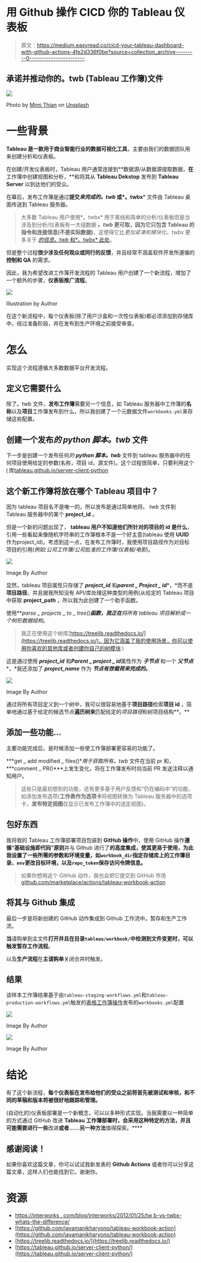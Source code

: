 # 用 Github 操作 CICD 你的 Tableau 仪表板

> 原文：<https://medium.easyread.co/cicd-your-tableau-dashboard-with-github-actions-4fe2d336f0be?source=collection_archive---------0----------------------->

## 承诺并推动你的。twb (Tableau 工作簿)文件

![](img/7d4fad60375525c9316de5be65386d18.png)

Photo by [Mimi Thian](https://unsplash.com/@mimithian?utm_source=medium&utm_medium=referral) on [Unsplash](https://unsplash.com?utm_source=medium&utm_medium=referral)

# 一些背景

**Tableau 是一款用于商业智能行业的数据可视化工具**，主要由我们的数据团队用来创建分析和仪表板。

在创建/开发仪表板时，Tableau 用户通常连接到**数据源/从数据源提取数据，**在**工作簿中创建视图和分析，**和将其从 **Tableau Dekstop** 发布到 **Tableau Server** 以到达他们的受众。

在幕后，发布工作簿是通过**提交*来完成的。twb* 或*。twbx*** 文件由 Tableau 桌面传送到 Tableau 服务器。

> 大多数 Tableau 用户使用*。twbx* 用于离线和简单的分析/仪表板但是当涉及到分析/仪表板有一大组数据 ***。twb* 更可取，因为它只包含 Tableau 的指令和连接信息(不是实际数据)**，这使得它比*更加紧凑和模块化。twbx* 更多关于 [*的信息。twb* 和*。twbx* 此处](https://interworks.com/blog/interworks/2012/01/25/twb-vs-twbx-whats-the-difference/)。

但是整个过程**很少涉及任何观众或同行的反馈**，并且经常不涵盖软件开发所遵循的**控制和 QA** 的需求。

因此，我为希望改进工作簿开发流程的 Tableau 用户创建了一个新流程，增加了一个额外的步骤，**仪表板推广流程**。

![](img/34708733e065b778ea4f81d8ed37acb3.png)

Illustration by Author

在这个新流程中，每个仪表板(除了用户沙盒和一次性仪表板)都必须添加到存储库中，经过准备阶段，并在发布到生产环境之前接受审查。

# 怎么

实现这个流程遵循大多数数据平台开发流程。

## 定义它需要什么

除了。twb 文件，**发布工作簿**需要另一个信息，如 Tableau 服务器中工作簿的**名称**以及**项目**工作簿发布到什么，所以我创建了一个元数据文件`workbooks.yml`来存储这些配置。

## 创建一个发布*的 python 脚本。twb* 文件

下一步是创建一个发布任何*的 **python 脚本。twb*** 文件到 tableau 服务器中的任何项目使用给定的参数(名称，项目 id，源文件)。这个过程很简单，只要利用这个 [l](https://help.tableau.com/current/api/rest_api/en-us/REST/rest_api.htm) 库[tableau.github.io/server-client-python](https://tableau.github.io/server-client-python/)

## 这个新工作簿将放在哪个 Tableau 项目中？

因为 tableau 项目名不是唯一的，所以发布是通过简单地将。 *twb* 文件到 Tableau 服务器中的某个 **project_id** 。

但是一个新的问题出现了， **tableau 用户不知道他们所针对的项目的 id 是什么**，引用一些看起来像随机字符串的工作簿根本不是一个好主意(tableau 使用 **UUID** 作为project_id)。考虑到这一点，在发布工作簿时，我使用项目路径作为对目标项目的引用(*例如:公司工作簿/公司批准的工作簿/仪表板/电影*)。

![](img/a447abe8233f9cbd469661f499102a63.png)

Image By Author

显然，tableau 项目属性只存储了 ***project_id*** 和***parent _ Project _ id****，*而不是**项目路径**，并且据我所知没有 API/库处理这种类型的用例(从给定的 Tableau 项目中获取 **project_path** ，所以我为此创建了一个助手函数。

使用***parse _ projects _ to _ tree()***函数，我正在**将所有 tableau 项目解析成一个树形数据结构**。

> 我正在使用这个树库[https://treelib.readthedocs.io/](https://treelib.readthedocs.io/)，因为它涵盖了我的使用场景，你可以使用你喜欢的其他库或者创建你自己的树模块:)

这是通过使用 ***project_id*** 和***Parent _ project _ id***属性作为 ***子节点*** 和一个 ***父节点*** *，*我还添加了 ***project_name*** 作为 ***节点有效载荷来完成的。***

![](img/9255568c23720880292fc9e110872d16.png)

Image By Author

通过将所有项目定义到一个树中，我可以很容易地基于**项目路径**检索**项目 id** ，简单地通过基于给定的候选节点**遍历树来**匹配给定的*项目路径*和树项目结构**。**

## 添加一些功能…

主要功能完成后，是时候添加一些使工作簿部署更容易的功能了。

***get _ add modified _ files()***用于获取所有*。twb* 文件在当前 pr 和，***comment _ PR()***上发生变化，将在工作簿发布时向当前 PR 发送注释以通知用户。

> 这些只是最初想到的功能，还有更多基于用户反馈和“仍在编码中”的功能，如添加发布选项(**工作表作为选项卡**将视图转换为 Tableau 服务器中的选项卡，**发布特定视图**仅显示已发布工作簿中的选定视图)。

## 包好东西

我将我的 Tableau 工作簿部署项目包装到 **GitHub 操作**中，使用 GitHub 操作**遵循“基础设施即代码”原则**并与 Github 进行了**的高度集成，使其更易于使用，为此我设置了一些所需的参数和环境变量，如`workbook_dir`指定存储库上的工作簿目录、`env`更改目标环境，以及`repo_token`保存访问令牌信息。**

> 如果你想用这个 GitHub 动作，我也会把它提交到 GitHub 市场[github.com/marketplace/actions/tableau-workbook-action](https://github.com/marketplace/actions/tableau-workbook-action)

## 将其与 Github 集成

最后一步是将新创建的 GitHub 动作集成到 Github 工作流中。暂存和生产工作流。

**当**请购单到主文件**打开并且在目录`tableau/workbook/`中检测到文件变更时，可以触发暂存工作流程**。

以及**生产流程**在**主请购单**关闭合并时触发。

## 结果

该样本工作簿结果基于由`tableau-staging-workflows.yml`和`tableau-production-workflows.yml`触发的[表格工作簿操作](http://github.com/marketplace/actions/tableau-workbook-action)发布的`workbooks.yml`配置

![](img/e734c3bf237181fa0ab3c899abadc3a2.png)

Image By Author

![](img/1d27f6146d29fc6f97c1094b3a1e5e77.png)

Image By Author

# 结论

有了这个新流程，**每个仪表板在发布给他们的受众之前将首先被测试和审核，**和**不同的草稿和版本将被很好地跟踪和管理。**

(自动化的)仪表板部署是一个新概念，可以以多种形式实现。当我需要以一种简单的方式通过 GitHub 改进 **Tableau 工作簿部署时，会采用这种特定的方法，并且可能需要进行一些**改进**或者……另一种方法**值得探索。****

## **感谢阅读！**

如果你喜欢这篇文章，你可以试试我新发表的 **Github Actions** 或者你可以分享这篇文章，这样人们也能找到它。谢谢你。

# **资源**

*   [https://interworks . com/blog/interworks/2012/01/25/tw b-vs-twbx-whats-the-difference/](https://interworks.com/blog/interworks/2012/01/25/twb-vs-twbx-whats-the-difference/)
*   [https://github.com/jayamanikharyono/tableau-workbook-action](https://github.com/jayamanikharyono/tableau-workbook-action)
*   [https://treelib.readthedocs.io/](https://treelib.readthedocs.io/)
*   [https://tableau.github.io/server-client-python/](https://tableau.github.io/server-client-python/)